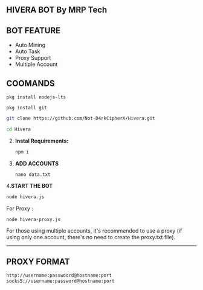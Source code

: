 ## HIVERA BOT By MRP Tech

## BOT FEATURE

- Auto Mining
- Auto Task
- Proxy Support
- Multiple Account

## COOMANDS
```
pkg install nodejs-lts
```
```
pkg install git
```
   ```bash
   git clone https://github.com/Not-D4rkCipherX/Hivera.git
   ```
   ```bash
   cd Hivera
   ```

2. **Instal Requirements:**
   ```bash
   npm i
   ```
3. **ADD ACCOUNTS**
   ```
   nano data.txt
   ```
4.**START THE BOT**
```bash
node hivera.js
```
For Proxy :
```
node hivera-proxy.js
```
For those using multiple accounts, it's recommended to use a proxy (if using only one account, there's no need to create the proxy.txt file).

---

## PROXY FORMAT

```bash
http://username:passwoord@hostname:port
socks5://username:password@hostname:port
```

